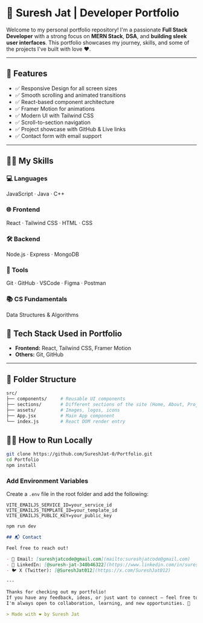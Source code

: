 # 💼 Suresh Jat | Developer Portfolio

Welcome to my personal portfolio repository! I'm a passionate **Full Stack Developer** with a strong focus on **MERN Stack**, **DSA**, and **building sleek user interfaces**. This portfolio showcases my journey, skills, and some of the projects I've built with love ❤️.

---

<!-- ## 🚀 Live Site -->
<!-- 👉 [Visit My Portfolio](link) -->
<!-- --- -->

## 📌 Features

- ✅ Responsive Design for all screen sizes
- ✅ Smooth scrolling and animated transitions
- ✅ React-based component architecture
- ✅ Framer Motion for animations
- ✅ Modern UI with Tailwind CSS
- ✅ Scroll-to-section navigation
- ✅ Project showcase with GitHub & Live links
- ✅ Contact form with email support

---

## 👨‍💻 My Skills

### 💻 Languages

JavaScript · Java · C++

### 🌐 Frontend

React · Tailwind CSS · HTML · CSS

### 🛠 Backend

Node.js · Express · MongoDB

### 🔧 Tools

Git · GitHub · VSCode · Figma · Postman

### 📚 CS Fundamentals

Data Structures & Algorithms

## 🧠 Tech Stack Used in Portfolio

- **Frontend:** React, Tailwind CSS, Framer Motion
- **Others:** Git, GitHub

---

## 📁 Folder Structure

```bash
src/
├── components/     # Reusable UI components
├── sections/       # Different sections of the site (Home, About, Projects, etc.)
├── assets/         # Images, logos, icons
├── App.jsx         # Main App component
└── index.js        # React DOM render entry
```

## 🧑‍💻 How to Run Locally

```bash
git clone https://github.com/SureshJat-0/Portfolio.git
cd Portfolio
npm install
```

### Add Environment Variables

Create a `.env` file in the root folder and add the following:

```env
VITE_EMAILJS_SERVICE_ID=your_service_id
VITE_EMAILJS_TEMPLATE_ID=your_template_id
VITE_EMAILJS_PUBLIC_KEY=your_public_key
```

```bash
npm run dev
```

```md
## 📬 Contact

Feel free to reach out!

- 📧 Email: [sureshjatcode@gmail.com](mailto:sureshjatcode@gmail.com)
- 💼 LinkedIn: [@suresh-jat-340b46322](https://www.linkedin.com/in/suresh-jat-340b46322/)
- 🐦 X (Twitter): [@SureshJat012](https://x.com/SureshJat012)

---

Thanks for checking out my portfolio!  
If you have any feedback, ideas, or just want to connect — feel free to reach out.  
I'm always open to collaboration, learning, and new opportunities. 🚀

> Made with ❤️ by Suresh Jat
```
